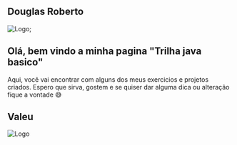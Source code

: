 ## Douglas Roberto
  
![Logo](https://gartic.com.br/imgs/mural/ib/iblurrycake/doug-funny.png);

## Olá, bem vindo a minha pagina "Trilha java basico"
Aqui, você vai encontrar com alguns dos meus exercicios e projetos criados.
Espero que sirva, gostem e se quiser dar alguma dica ou alteração fique a vontade 😅

## Valeu 
![Logo](https://media4.giphy.com/media/v1.Y2lkPTc5MGI3NjExdHhjMWNlcG5iNzN1eTBmbG9qc3FpMW9jZDU4c3dkdGliMzkxdWk2MiZlcD12MV9pbnRlcm5hbF9naWZfYnlfaWQmY3Q9Zw/l4Epg9yH2Ljv1jBaE/giphy.gif)


